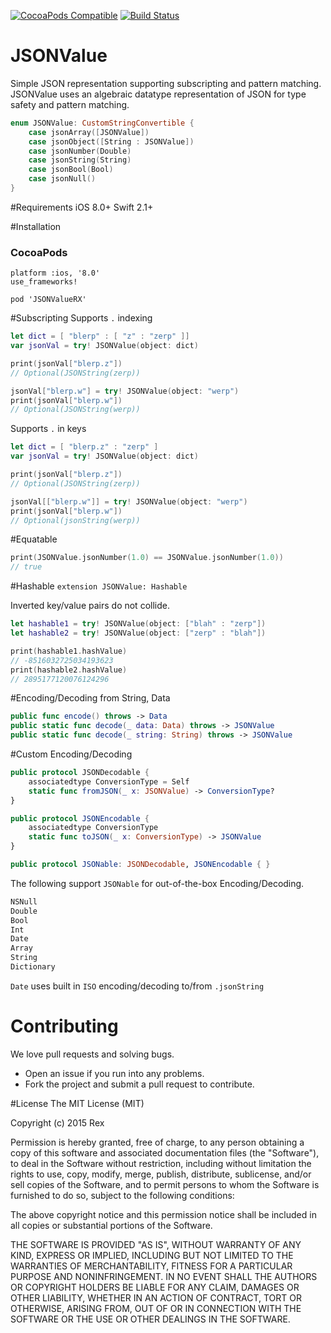 [![CocoaPods Compatible](https://img.shields.io/cocoapods/v/JSONValueRX.svg)](https://img.shields.io/cocoapods/v/JSONValueRX.svg)
[![Build Status](https://travis-ci.org/rexmas/JSONValue.svg)](https://travis-ci.org/rexmas/JSONValue)

# JSONValue
Simple JSON representation supporting subscripting and pattern matching.
JSONValue uses an algebraic datatype representation of JSON for type safety and pattern matching.
```swift
enum JSONValue: CustomStringConvertible {
    case jsonArray([JSONValue])
    case jsonObject([String : JSONValue])
    case jsonNumber(Double)
    case jsonString(String)
    case jsonBool(Bool)
    case jsonNull()
}
```
#Requirements
iOS 8.0+
Swift 2.1+

#Installation
### CocoaPods
```
platform :ios, '8.0'
use_frameworks!

pod 'JSONValueRX'
```

#Subscripting
Supports `.` indexing
```swift
let dict = [ "blerp" : [ "z" : "zerp" ]]
var jsonVal = try! JSONValue(object: dict)

print(jsonVal["blerp.z"])
// Optional(JSONString(zerp))

jsonVal["blerp.w"] = try! JSONValue(object: "werp")
print(jsonVal["blerp.w"])
// Optional(JSONString(werp))
```
Supports `.` in keys
```swift
let dict = [ "blerp.z" : "zerp" ]
var jsonVal = try! JSONValue(object: dict)

print(jsonVal["blerp.z"])
// Optional(JSONString(zerp))

jsonVal[["blerp.w"]] = try! JSONValue(object: "werp")
print(jsonVal["blerp.w"])
// Optional(jsonString(werp))
```

#Equatable
```swift
print(JSONValue.jsonNumber(1.0) == JSONValue.jsonNumber(1.0))
// true
```

#Hashable
`extension JSONValue: Hashable`

Inverted key/value pairs do not collide.
```swift
let hashable1 = try! JSONValue(object: ["blah" : "zerp"])
let hashable2 = try! JSONValue(object: ["zerp" : "blah"])

print(hashable1.hashValue)
// -8516032725034193623
print(hashable2.hashValue)
// 2895177120076124296
```
#Encoding/Decoding from String, Data
```swift
public func encode() throws -> Data
public static func decode(_ data: Data) throws -> JSONValue
public static func decode(_ string: String) throws -> JSONValue
```

#Custom Encoding/Decoding
```swift
public protocol JSONDecodable {
    associatedtype ConversionType = Self
    static func fromJSON(_ x: JSONValue) -> ConversionType?
}

public protocol JSONEncodable {
    associatedtype ConversionType
    static func toJSON(_ x: ConversionType) -> JSONValue
}

public protocol JSONable: JSONDecodable, JSONEncodable { }
```
The following support `JSONable` for out-of-the-box Encoding/Decoding.
```swift
NSNull
Double
Bool
Int
Date
Array
String
Dictionary
```
`Date` uses built in `ISO` encoding/decoding to/from `.jsonString`

# Contributing

We love pull requests and solving bugs.

- Open an issue if you run into any problems.
- Fork the project and submit a pull request to contribute.

#License
The MIT License (MIT)

Copyright (c) 2015 Rex

Permission is hereby granted, free of charge, to any person obtaining a copy
of this software and associated documentation files (the "Software"), to deal
in the Software without restriction, including without limitation the rights
to use, copy, modify, merge, publish, distribute, sublicense, and/or sell
copies of the Software, and to permit persons to whom the Software is
furnished to do so, subject to the following conditions:

The above copyright notice and this permission notice shall be included in all
copies or substantial portions of the Software.

THE SOFTWARE IS PROVIDED "AS IS", WITHOUT WARRANTY OF ANY KIND, EXPRESS OR
IMPLIED, INCLUDING BUT NOT LIMITED TO THE WARRANTIES OF MERCHANTABILITY,
FITNESS FOR A PARTICULAR PURPOSE AND NONINFRINGEMENT. IN NO EVENT SHALL THE
AUTHORS OR COPYRIGHT HOLDERS BE LIABLE FOR ANY CLAIM, DAMAGES OR OTHER
LIABILITY, WHETHER IN AN ACTION OF CONTRACT, TORT OR OTHERWISE, ARISING FROM,
OUT OF OR IN CONNECTION WITH THE SOFTWARE OR THE USE OR OTHER DEALINGS IN THE
SOFTWARE.
